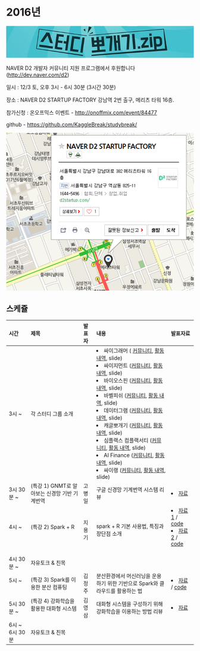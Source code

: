 # 2016년

![](img/title.jpg)

 NAVER D2 개발자 커뮤니티 지원 프로그램에서 후원합니다(http://dev.naver.com/d2)
 
 일시 : 12/3 토, 오후 3시 - 6시 30분 (3시간 30분)
 
 장소 : NAVER D2 STARTUP FACTORY
       강남역 2번 출구, 메리츠 타워 16층.
 
 참가신청 : 온오프믹스 이벤트 - http://onoffmix.com/event/84477
 
 github - https://github.com/KaggleBreak/studybreak/
 
![](img/d2.png)

## 스케쥴

|    시간        |      제목                                | 발표자  |  내용   |   발표자료                                         |
|:---	        |:---	                                  |:---	    |:---	 |:---	                                               |
|3시 ~         | 각 스터디 그룹 소개                        |   | <ui>  <li>싸이그래머 ( [커뮤니티](https://www.facebook.com/groups/psygrammer/), [활동 내역](http://psygrammer.github.io/), slide)</li> <li>싸이지먼트 ([커뮤니티](https://www.facebook.com/groups/psygement/), [활동 내역](http://psygement.github.io/), slide)</li> <li>바이오스핀 ([커뮤니티](https://www.facebook.com/groups/biospin/), [활동 내역](http://biospin.github.io), slide)</li> <li>바벨피쉬 ([커뮤니티](https://www.facebook.com/groups/babelPish/), [활동 내역](http://babelpish.github.io), slide)</li> <li>데이터그램 ([커뮤니티](https://www.facebook.com/groups/datergram/), [활동 내역](http://datergram.github.io/), slide)</li> <li>캐글뽀개기 ([커뮤니티](https://www.facebook.com/groups/kagglebreak/), [활동 내역](http://kagglebreak.github.io), slide)</li> <li>심플랙스 컴플랙서티 ([커뮤니티](https://www.facebook.com/groups/631032050388643/), [활동 내역](), slide)</li> <li>AI Finance ([커뮤니티](https://www.facebook.com/groups/1707727306150009/), [활동 내역](), slide)</li> <li>싸이랭 ([커뮤니티](https://www.facebook.com/groups/psylang/), [활동 내역](), slide)</li> </ui> |    |
|3시 30분 ~     | (특강 1) GNMT로 알아보는 신경망 기반 기계번역       | 고병일 | 구글 신경망 기계번역 시스템 리뷰 | <li>[자료](http://www.slideshare.net/ByeongilKo/gnmt-69817390)</li> |
|4시 ~        | (특강 2) Spark + R        | 지용기 | spark + R 기본 사용법, 특징과 장단점 소개 | <ui> <li>[자료1](https://drive.google.com/file/d/0Bw594TdiBdAUTGtUOERoOG1ac1E/view) / [code](https://github.com/KaggleBreak/studybreak/blob/gh-pages/2016/presentation/SparkR/spark_R.Rmd)</li> <li>[자료2](https://drive.google.com/file/d/0Bw594TdiBdAUUWt6eGd0Vm5fWDg/view) / [code](https://github.com/KaggleBreak/studybreak/blob/gh-pages/2016/presentation/SparkR/sparklyr.Rmd)</li></ui>  |
|4시 30분 ~    | 자유토크 & 친목       |  | |    |
|5시 ~      | (특강 3) Spark를 이용한 분산 컴퓨팅       | 김정주 | 분산환경에서 머신러닝을 운용하기 위한 기반으로 Spark와 클라우드를 활용하는 법 | <ui><li>[자료](https://drive.google.com/file/d/0Bw594TdiBdAUWUMwX2pWb2I2UWc/view) / [code](https://github.com/KaggleBreak/studybreak/blob/gh-pages/2016/presentation/SparkDist/CTR_Prediction.ipynb)</li> </ui> |
|5시 30분 ~      | (특강 4) 강화학습을 활용한 대화형 시스템        | 김영삼  | 대화형 시스템을 구성하기 위해 강화학습을 이용하는 방법 리뷰 | <li>[자료](https://drive.google.com/file/d/0Bw594TdiBdAURFFfazhabUJwOXM/view)</li> |
|6시 ~ 6시 30분   | 자유토크 & 친목    | | |  |  |

